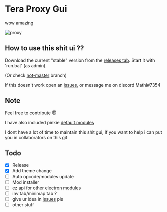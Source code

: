 # Tera Proxy Gui
wow amazing

![proxy](https://i.imgur.com/f3UX2jY.png)

## How to use this shit ui ??
Download the current "stable" version from the [releases tab](https://github.com/Mathicha/tera-proxy-gui/releases).
Start it with 'run.bat' (as admin).

(Or check [not-master](https://github.com/Mathicha/tera-proxy-gui/tree/not-master) branch)

If this doesn't work open an [issues](https://github.com/Mathicha/tera-proxy-gui/issues/new), or message me on discord Mathi#7354

## Note
Feel free to contribute 😇

I have also included pinkie [default modules](https://github.com/pinkipi/tera-proxy/tree/master/bin/node_modules)

I dont have a lot of time to maintain this shit gui, If you want to help i can put you in collaborators on this git

## Todo
- [x] Release
- [x] Add theme change
- [ ] Auto opcode/modules update
- [ ] Mod installer
- [ ] ez api for other electron modules
- [ ] inv tab/minimap tab ?
- [ ] give ur idea in [issues](https://github.com/Mathicha/tera-proxy-gui/issues) pls
- [ ] other stuff
